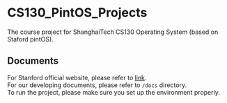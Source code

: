 # CS130_PintOS_Projects
The course project for ShanghaiTech CS130 Operating System (based on Staford pintOS).

## Documents
For Stanford official website, please refer to [link](https://web.stanford.edu/~ouster/cgi-bin/cs140-spring20/pintos/pintos_1.html).    
For our developing documents, please refer to `/docs` directory.    
To run the project, please make sure you set up the environment properly.
